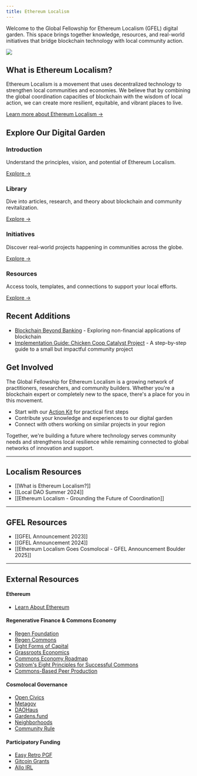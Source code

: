 ```yaml
---
title: Ethereum Localism
---
```

Welcome to the Global Fellowship for Ethereum Localism (GFEL) digital garden. This space brings together knowledge, resources, and real-world initiatives that bridge blockchain technology with local community action.

![](https://substackcdn.com/image/fetch/f_auto,q_auto:good,fl_progressive:steep/https%3A%2F%2Fsubstack-post-media.s3.amazonaws.com%2Fpublic%2Fimages%2F049c8f4a-f479-40db-aa17-aaebaf3b2d4e_1280x960.heic)
## What is Ethereum Localism?

Ethereum Localism is a movement that uses decentralized technology to strengthen local communities and economies. We believe that by combining the global coordination capacities of blockchain with the wisdom of local action, we can create more resilient, equitable, and vibrant places to live.

[Learn more about Ethereum Localism →](/introduction)

## Explore Our Digital Garden

<div class="home-grid">
  <div class="home-card">
    <h3>Introduction</h3>
    <p>Understand the principles, vision, and potential of Ethereum Localism.</p>
    <a href="/introduction">Explore →</a>
  </div>
  
  <div class="home-card">
    <h3>Library</h3>
    <p>Dive into articles, research, and theory about blockchain and community revitalization.</p>
    <a href="/library">Explore →</a>
  </div>
  
  <div class="home-card">
    <h3>Initiatives</h3>
    <p>Discover real-world projects happening in communities across the globe.</p>
    <a href="/initiatives">Explore →</a>
  </div>
  
  <div class="home-card">
    <h3>Resources</h3>
    <p>Access tools, templates, and connections to support your local efforts.</p>
    <a href="/resources">Explore →</a>
  </div>
</div>

## Recent Additions

- [Blockchain Beyond Banking](/blockchain-beyond-banking) - Exploring non-financial applications of blockchain
- [Implementation Guide: Chicken Coop Catalyst Project](/implementation-guide-chicken-coop-catalyst-project) - A step-by-step guide to a small but impactful community project

## Get Involved

The Global Fellowship for Ethereum Localism is a growing network of practitioners, researchers, and community builders. Whether you're a blockchain expert or completely new to the space, there's a place for you in this movement.

- Start with our [Action Kit](/introduction/action-kit) for practical first steps
- Contribute your knowledge and experiences to our digital garden
- Connect with others working on similar projects in your region

Together, we're building a future where technology serves community needs and strengthens local resilience while remaining connected to global networks of innovation and support.

---

## Localism Resources

- [[What is Ethereum Localism?]]
- [[Local DAO Summer 2024]]
- [[Ethereum Localism - Grounding the Future of Coordination]]

---

## GFEL Resources

- [[GFEL Announcement 2023]]
- [[GFEL Announcement 2024]]
- [[Ethereum Localism Goes Cosmolocal - GFEL Announcement Boulder 2025]]

---

## External Resources

#### Ethereum
- [Learn About Ethereum](https://ethereum.org/en/learn/)
#### Regenerative Finance & Commons Economy
- [Regen Foundation](https://regen.foundation)
- [Regen Commons](https://regencommons.com)
- [Eight Forms of Capital](https://wiki.p2pfoundation.net/Eight_Forms_of_Capital)
- [Grassroots Economics](https://www.grassrootseconomics.org)
- [Commons Economy Roadmap](https://www.commonseconomy.org/?v=28e89012f4b0491383940ca7ba568403)
- [Ostrom's Eight Principles for Successful Commons](https://earthbound.report/2018/01/15/elinor-ostroms-8-rules-for-managing-the-commons/)
- [Commons-Based Peer Production](https://wiki.p2pfoundation.net/Commons-Based_Peer_Production)
#### Cosmolocal Governance
- [Open Civics](https://www.opencivics.co)
- [Metagov](https://metagov.org)
- [DAOHaus](https://daohaus.club)
- [Gardens.fund](https://www.gardens.fund)
- [Neighborhoods](https://neighbourhoods.network)
- [Community Rule](https://communityrule.info) 
#### Participatory Funding
- [Easy Retro PGF](https://easyretropgf.xyz)
- [Gitcoin Grants](https://grants.gitcoin.co)
- [Allo IRL](https://irl.allo.capital)

<div class="dashboard-tiles">
  <div class="project-tile" data-entry-id="00011"></div>
  <div class="project-tile" data-entry-id="00015"></div>
  <div class="project-tile" data-entry-id="00016"></div>
</div>
